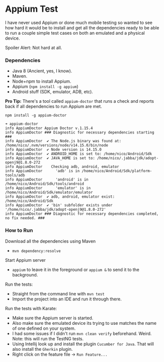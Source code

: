 # Appium Test

I have never used Appium or done much mobile testing so wanted to see how
hard it would be to install and get all the dependencies ready to be able 
to run a couple simple test cases on both an emulated and a physical device. 

Spoiler Alert: Not hard at all. 

### Dependencies
* Java 8 (Ancient, yes, I know). 
* Maven. 
* Node+npm to install Appium. 
* Appium (`npm install -g appium`)
* Android stuff (SDK, emulator, ADB, etc). 

**Pro Tip:** There's a tool called `appium-doctor` that runs a check and 
reports back if all dependencies to run Appium are met. 

```
npm install -g appium-doctor

➜ appium-doctor
info AppiumDoctor Appium Doctor v.1.15.4
info AppiumDoctor ### Diagnostic for necessary dependencies starting ###
info AppiumDoctor  ✔ The Node.js binary was found at: /home/nico/.nvm/versions/node/v14.15.0/bin/node
info AppiumDoctor  ✔ Node version is 14.15.0
info AppiumDoctor  ✔ ANDROID_HOME is set to: /home/nico/Android/Sdk
info AppiumDoctor  ✔ JAVA_HOME is set to: /home/nico/.jabba/jdk/adopt-openj9@1.8.0-272
info AppiumDoctor    Checking adb, android, emulator
info AppiumDoctor      'adb' is in /home/nico/Android/Sdk/platform-tools/adb
info AppiumDoctor      'android' is in /home/nico/Android/Sdk/tools/android
info AppiumDoctor      'emulator' is in /home/nico/Android/Sdk/emulator/emulator
info AppiumDoctor  ✔ adb, android, emulator exist: /home/nico/Android/Sdk
info AppiumDoctor  ✔ 'bin' subfolder exists under '/home/nico/.jabba/jdk/adopt-openj9@1.8.0-272'
info AppiumDoctor ### Diagnostic for necessary dependencies completed, no fix needed. ###
```


### How to Run

Download all the dependencies using Maven
* `mvn dependency:resolve`

Start Appium server
* `appium` to leave it in the foreground or `appium &` to send it to the background. 

Run the tests: 
* Straight from the command line with `mvn test`
* Import the project into an IDE and run it through there. 

Run the tests with Karate:
* Make sure the Appium server is started. 
* Also make sure the emulated device its trying to use matches the name of one defined on your system. 
* I had some issues if I didn't run `mvn clean verify` beforehand. Weird. Note: this will run the TestNG tests. 
* Using Intellij look up and install the plugin `Cucumber for Java`. That will also install the `Gherkin` plugin. 
* Right click on the feature file -> `Run Feature...`
